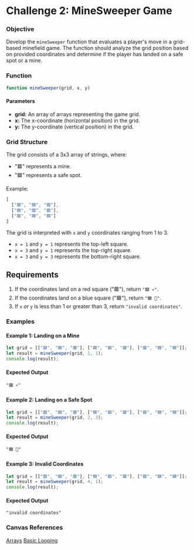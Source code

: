 # Challenge 2: MineSweeper Game

### Objective
Develop the `mineSweeper` function that evaluates a player's move in a grid-based minefield game. The function should analyze the grid position based on provided coordinates and determine if the player has landed on a safe spot or a mine.

### Function
```javascript
function mineSweeper(grid, x, y)
```

#### Parameters
- **grid:** An array of arrays representing the game grid.
- **x:** The x-coordinate (horizontal position) in the grid.
- **y:** The y-coordinate (vertical position) in the grid.

### Grid Structure
The grid consists of a 3x3 array of strings, where:
- "🟥" represents a mine.
- "🟦" represents a safe spot.

Example:
```javascript
[ 
  ["🟥", "🟦", "🟥"],
  ["🟦", "🟥", "🟥"],
  ["🟥", "🟦", "🟦"]
]
```

The grid is interpreted with `x` and `y` coordinates ranging from 1 to 3.
- `x = 1` and `y = 1` represents the top-left square.
- `x = 3` and `y = 1` represents the top-right square.
- `x = 3` and `y = 3` represents the bottom-right square.

## Requirements
1. If the coordinates land on a red square ("🟥"), return `"🟥 💀"`.
2. If the coordinates land on a blue square ("🟦"), return `"🟦 🥳"`.
3. If `x` _or_ `y` is less than 1 or greater than 3, return `"invalid coordinates"`.

### Examples

#### Example 1: Landing on a Mine
```javascript
let grid = [["🟥", "🟦", "🟥"], ["🟦", "🟥", "🟥"], ["🟥", "🟦", "🟦"]];
let result = mineSweeper(grid, 1, 1);
console.log(result); 
```

#### Expected Output
```
"🟥 💀"
```

#### Example 2: Landing on a Safe Spot
```javascript
let grid = [["🟥", "🟦", "🟥"], ["🟦", "🟥", "🟥"], ["🟥", "🟦", "🟦"]];
let result = mineSweeper(grid, 2, 3);
console.log(result); 
```

#### Expected Output
```
"🟦 🥳"
```

#### Example 3: Invalid Coordinates
```javascript
let grid = [["🟥", "🟦", "🟥"], ["🟦", "🟥", "🟥"], ["🟥", "🟦", "🟦"]];
let result = mineSweeper(grid, 4, 1);
console.log(result);
```

#### Expected Output
```
"invalid coordinates"
```

### Canvas References
[Arrays](https://bloomtech.instructure.com/courses/2785/modules/items/690423)
[Basic Looping](https://bloomtech.instructure.com/courses/2785/modules/items/690435)